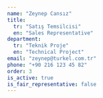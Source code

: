 ```yaml
---
name: "Zeynep Cansız"
title:
  tr: "Satış Temsilcisi"
  en: "Sales Representative"
department:
  tr: "Teknik Proje"
  en: "Technical Project"
email: "zeynep@turkel.com.tr"
phone: "+90 216 123 45 82"
order: 3
is_active: true
is_fair_representative: false
---
```

